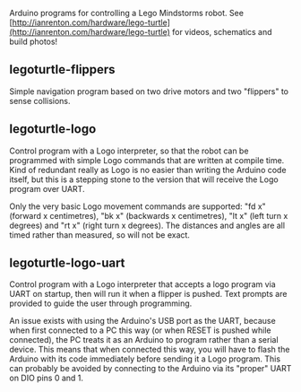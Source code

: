 
Arduino programs for controlling a Lego Mindstorms robot. See [http://ianrenton.com/hardware/lego-turtle](http://ianrenton.com/hardware/lego-turtle) for videos, schematics and build photos!

legoturtle-flippers
-------------------

Simple navigation program based on two drive motors and two "flippers" to sense collisions.

legoturtle-logo
---------------

Control program with a Logo interpreter, so that the robot can be programmed with simple Logo commands that are written at compile time. Kind of redundant really as Logo is no easier than writing the Arduino code itself, but this is a stepping stone to the version that will receive the Logo program over UART.

Only the very basic Logo movement commands are supported: "fd x" (forward x centimetres), "bk x" (backwards x centimetres), "lt x" (left turn x degrees) and "rt x" (right turn x degrees). The distances and angles are all timed rather than measured, so will not be exact.

legoturtle-logo-uart
--------------------

Control program with a Logo interpreter that accepts a logo program via UART on startup, then will run it when a flipper is pushed. Text prompts are provided to guide the user through programming.

An issue exists with using the Arduino's USB port as the UART, because when first connected to a PC this way (or when RESET is pushed while connected), the PC treats it as an Arduino to program rather than a serial device. This means that when connected this way, you will have to flash the Arduino with its code immediately before sending it a Logo program. This can probably be avoided by connecting to the Arduino via its "proper" UART on DIO pins 0 and 1.
